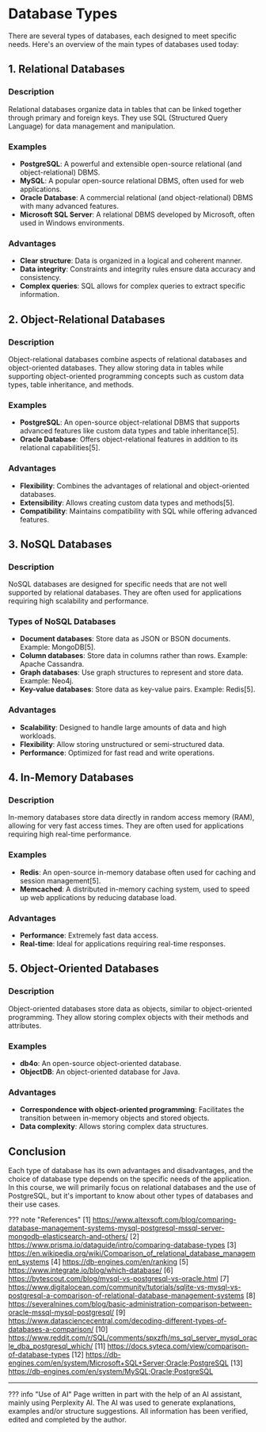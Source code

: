 # Database Types

There are several types of databases, each designed to meet specific needs. Here's an overview of the main types of databases used today:

## 1. Relational Databases

### Description

Relational databases organize data in tables that can be linked together through primary and foreign keys. They use SQL (Structured Query Language) for data management and manipulation.

### Examples

- **PostgreSQL**: A powerful and extensible open-source relational (and object-relational) DBMS.
- **MySQL**: A popular open-source relational DBMS, often used for web applications.
- **Oracle Database**: A commercial relational (and object-relational) DBMS with many advanced features.
- **Microsoft SQL Server**: A relational DBMS developed by Microsoft, often used in Windows environments.

### Advantages

- **Clear structure**: Data is organized in a logical and coherent manner.
- **Data integrity**: Constraints and integrity rules ensure data accuracy and consistency.
- **Complex queries**: SQL allows for complex queries to extract specific information.

## 2. Object-Relational Databases

### Description

Object-relational databases combine aspects of relational databases and object-oriented databases. They allow storing data in tables while supporting object-oriented programming concepts such as custom data types, table inheritance, and methods.

### Examples

- **PostgreSQL**: An open-source object-relational DBMS that supports advanced features like custom data types and table inheritance[5].
- **Oracle Database**: Offers object-relational features in addition to its relational capabilities[5].

### Advantages

- **Flexibility**: Combines the advantages of relational and object-oriented databases.
- **Extensibility**: Allows creating custom data types and methods[5].
- **Compatibility**: Maintains compatibility with SQL while offering advanced features.

## 3. NoSQL Databases

### Description

NoSQL databases are designed for specific needs that are not well supported by relational databases. They are often used for applications requiring high scalability and performance.

### Types of NoSQL Databases

- **Document databases**: Store data as JSON or BSON documents. Example: MongoDB[5].
- **Column databases**: Store data in columns rather than rows. Example: Apache Cassandra.
- **Graph databases**: Use graph structures to represent and store data. Example: Neo4j.
- **Key-value databases**: Store data as key-value pairs. Example: Redis[5].

### Advantages

- **Scalability**: Designed to handle large amounts of data and high workloads.
- **Flexibility**: Allow storing unstructured or semi-structured data.
- **Performance**: Optimized for fast read and write operations.

## 4. In-Memory Databases

### Description

In-memory databases store data directly in random access memory (RAM), allowing for very fast access times. They are often used for applications requiring high real-time performance.

### Examples

- **Redis**: An open-source in-memory database often used for caching and session management[5].
- **Memcached**: A distributed in-memory caching system, used to speed up web applications by reducing database load.

### Advantages

- **Performance**: Extremely fast data access.
- **Real-time**: Ideal for applications requiring real-time responses.

## 5. Object-Oriented Databases

### Description

Object-oriented databases store data as objects, similar to object-oriented programming. They allow storing complex objects with their methods and attributes.

### Examples

- **db4o**: An open-source object-oriented database.
- **ObjectDB**: An object-oriented database for Java.

### Advantages

- **Correspondence with object-oriented programming**: Facilitates the transition between in-memory objects and stored objects.
- **Data complexity**: Allows storing complex data structures.

## Conclusion

Each type of database has its own advantages and disadvantages, and the choice of database type depends on the specific needs of the application. In this course, we will primarily focus on relational databases and the use of PostgreSQL, but it's important to know about other types of databases and their use cases.

??? note "References"
    [1] https://www.altexsoft.com/blog/comparing-database-management-systems-mysql-postgresql-mssql-server-mongodb-elasticsearch-and-others/
    [2] https://www.prisma.io/dataguide/intro/comparing-database-types
    [3] https://en.wikipedia.org/wiki/Comparison_of_relational_database_management_systems
    [4] https://db-engines.com/en/ranking
    [5] https://www.integrate.io/blog/which-database/
    [6] https://bytescout.com/blog/mysql-vs-postgresql-vs-oracle.html
    [7] https://www.digitalocean.com/community/tutorials/sqlite-vs-mysql-vs-postgresql-a-comparison-of-relational-database-management-systems
    [8] https://severalnines.com/blog/basic-administration-comparison-between-oracle-mssql-mysql-postgresql/
    [9] https://www.datasciencecentral.com/decoding-different-types-of-databases-a-comparison/
    [10] https://www.reddit.com/r/SQL/comments/spxzfh/ms_sql_server_mysql_oracle_dba_postgresql_which/
    [11] https://docs.syteca.com/view/comparison-of-database-types
    [12] https://db-engines.com/en/system/Microsoft+SQL+Server;Oracle;PostgreSQL
    [13] https://db-engines.com/en/system/MySQL;Oracle;PostgreSQL




---------------

??? info "Use of AI"
    Page written in part with the help of an AI assistant, mainly using Perplexity AI. The AI was used to generate
    explanations, examples and/or structure suggestions. All information has been verified, edited and completed by the
    author.
